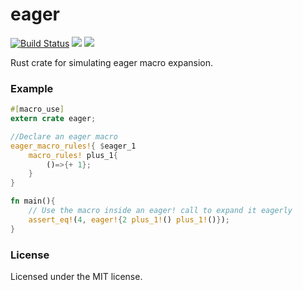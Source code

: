 # eager
[![Build Status](https://travis-ci.org/Emoun/eager.svg?branch=master)](https://travis-ci.org/Emoun/eager)
[![](http://meritbadge.herokuapp.com/eager)](https://crates.io/crates/eager)
[![](https://docs.rs/eager/badge.svg)](https://docs.rs/eager)


Rust crate for simulating eager macro expansion.

### Example

```Rust
#[macro_use]
extern crate eager;

//Declare an eager macro
eager_macro_rules!{ $eager_1
    macro_rules! plus_1{
        ()=>{+ 1};
    }
}

fn main(){
	// Use the macro inside an eager! call to expand it eagerly
	assert_eq!(4, eager!{2 plus_1!() plus_1!()});
}
```

### License 

Licensed under the MIT license.

